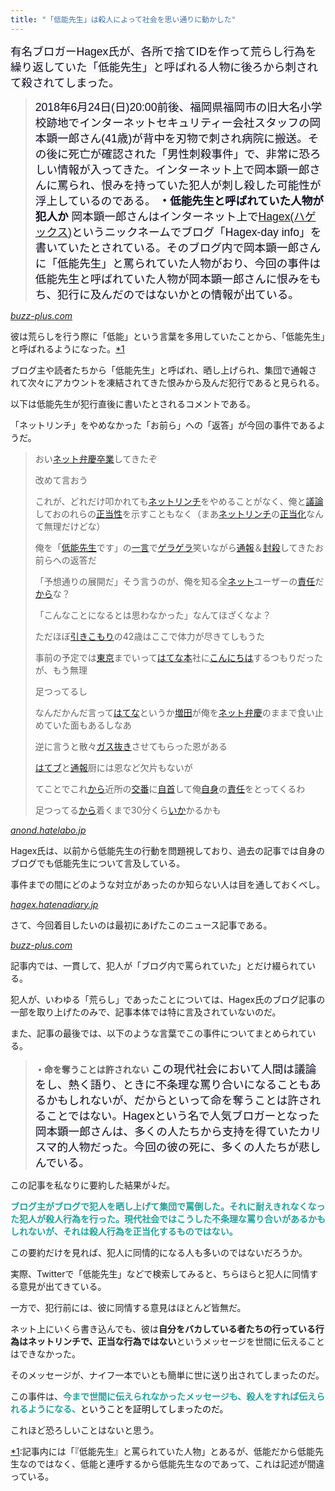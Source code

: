 ```yaml
---
title: "「低能先生」は殺人によって社会を思い通りに動かした"
---
```


<span style="color: #0c0c22; font-family: 'Lucida Grande', Meiryo, メイリオ, 'Hiragino Kaku Gothic ProN', 'ヒラギノ角ゴ ProN W3', sans-serif; font-size: 17.6px; font-style: normal; font-variant-ligatures: normal; font-variant-caps: normal; font-weight: 400; letter-spacing: normal; orphans: 2; text-align: start; text-indent: 0px; text-transform: none; white-space: normal; widows: 2; word-spacing: 0px; -webkit-text-stroke-width: 0px; background-color: #fafafa; float: none; display: inline !important;">有名ブロガーHagex氏が、各所で捨てIDを作って荒らし行為を繰り返していた「低能先生」と呼ばれる人物に後ろから刺されて殺されてしまった。

> <span style="color: #0c0c22; font-family: 'Lucida Grande', Meiryo, メイリオ, 'Hiragino Kaku Gothic ProN', 'ヒラギノ角ゴ ProN W3', sans-serif; font-size: 17.6px; font-style: normal; font-variant-ligatures: normal; font-variant-caps: normal; font-weight: 400; letter-spacing: normal; orphans: 2; text-align: start; text-indent: 0px; text-transform: none; white-space: normal; widows: 2; word-spacing: 0px; -webkit-text-stroke-width: 0px; background-color: #fafafa; float: none; display: inline !important;">2018年6月24日(日)20:00前後、福岡県福岡市の旧大名小学校跡地でインターネットセキュリティー会社スタッフの岡本顕一郎さん(41歳)が背中を刃物で刺され病院に搬送。その後に死亡が確認された「男性刺殺事件」で、非常に恐ろしい情報が入ってきた。インターネット上で岡本顕一郎さんに罵られ、恨みを持っていた犯人が刺し殺した可能性が浮上しているのである。 **・低能先生と呼ばれていた人物が犯人か**
> <span style="color: #0c0c22; font-family: 'Lucida Grande', Meiryo, メイリオ, 'Hiragino Kaku Gothic ProN', 'ヒラギノ角ゴ ProN W3', sans-serif; font-size: 17.6px; font-style: normal; font-variant-ligatures: normal; font-variant-caps: normal; font-weight: 400; letter-spacing: normal; orphans: 2; text-align: start; text-indent: 0px; text-transform: none; white-space: normal; widows: 2; word-spacing: 0px; -webkit-text-stroke-width: 0px; background-color: #fafafa; float: none; display: inline !important;">岡本顕一郎さんはインターネット上で<span style="color: #20a39e;">[Hagex(ハゲックス)](http://buzz-plus.com/article/2018/06/25/hagex-fukuoka-news/)<span style="color: #0c0c22; font-family: 'Lucida Grande', Meiryo, メイリオ, 'Hiragino Kaku Gothic ProN', 'ヒラギノ角ゴ ProN W3', sans-serif; font-size: 17.6px; font-style: normal; font-variant-ligatures: normal; font-variant-caps: normal; font-weight: 400; letter-spacing: normal; orphans: 2; text-align: start; text-indent: 0px; text-transform: none; white-space: normal; widows: 2; word-spacing: 0px; -webkit-text-stroke-width: 0px; background-color: #fafafa; float: none; display: inline !important;">というニックネームでブログ「Hagex-day info」を書いていたとされている。そのブログ内で岡本顕一郎さんに「低能先生」と罵られていた人物がおり、今回の事件は低能先生と呼ばれていた人物が岡本顕一郎さんに恨みをもち、犯行に及んだのではないかとの情報が出ている。

<cite class="hatena-citation">[buzz-plus.com](http://buzz-plus.com/article/2018/06/25/hagex-fukuoka-net-news/)</cite>

彼は荒らしを行う際に「低能」という言葉を多用していたことから、「低能先生」と呼ばれるようになった。[*1](#f-f78cd470 "記事内には「『低能先生』と罵られていた人物」とあるが、低能だから低能先生なのではなく、低能と連呼するから低能先生なのであって、これは記述が間違っている。")

ブログ主や読者たちから「低能先生」と呼ばれ、晒し上げられ、集団で通報されて次々にアカウントを凍結されてきた恨みから及んだ犯行であると見られる。

以下は低能先生が犯行直後に書いたとされるコメントである。

「ネットリンチ」をやめなかった「お前ら」への「返答」が今回の事件であるようだ。

> おい[ネット弁慶](https://anond.hatelabo.jp/keyword/ネット弁慶)[卒業](https://anond.hatelabo.jp/keyword/卒業)してきたぞ
> 
> 改めて言おう
> 
> これが、どれだけ叩かれても[ネット](https://anond.hatelabo.jp/keyword/ネット)[リンチ](https://anond.hatelabo.jp/keyword/リンチ)をやめることがなく、俺と[議論](https://anond.hatelabo.jp/keyword/議論)しておのれらの[正当性](https://anond.hatelabo.jp/keyword/正当性)を示すこともなく（まあ[ネット](https://anond.hatelabo.jp/keyword/ネット)[リンチ](https://anond.hatelabo.jp/keyword/リンチ)の[正当化](https://anond.hatelabo.jp/keyword/正当化)なんて無理だけどな）
> 
> 俺を「[低能](https://anond.hatelabo.jp/keyword/低能)[先生](https://anond.hatelabo.jp/keyword/先生)です」の[一言](https://anond.hatelabo.jp/keyword/一言)で[ゲラ](https://anond.hatelabo.jp/keyword/ゲラ)[ゲラ](https://anond.hatelabo.jp/keyword/ゲラ)笑いながら[通報](https://anond.hatelabo.jp/keyword/通報)＆[封殺](https://anond.hatelabo.jp/keyword/封殺)してきたお前らへの返答だ
> 
> 「予想通りの展開だ」そう言うのが、俺を知る全[ネット](https://anond.hatelabo.jp/keyword/ネット)ユーザーの[責任](https://anond.hatelabo.jp/keyword/責任)だ[から](https://anond.hatelabo.jp/keyword/から)な？
> 
> 「こんなことになるとは思わなかった」なんてほざくなよ？
> 
> ただほぼ[引きこもり](https://anond.hatelabo.jp/keyword/引きこもり)の42歳はここで体力が尽きてしもうた
> 
> 事前の予定では[東京](https://anond.hatelabo.jp/keyword/東京)までいって[はてな本](https://anond.hatelabo.jp/keyword/はてな本)社に[こんにちは](https://anond.hatelabo.jp/keyword/こんにちは)するつもりだったが、もう無理
> 
> 足つってるし
> 
> なんだかんだ言って[はてな](https://anond.hatelabo.jp/keyword/はてな)というか[増田](https://anond.hatelabo.jp/keyword/増田)が俺を[ネット弁慶](https://anond.hatelabo.jp/keyword/ネット弁慶)のままで食い止めていた面もあるしなあ
> 
> 逆に言うと散々[ガス抜き](https://anond.hatelabo.jp/keyword/ガス抜き)させてもらった恩がある
> 
> [はてブ](https://anond.hatelabo.jp/keyword/はてブ)と[通報](https://anond.hatelabo.jp/keyword/通報)厨には恩など欠片もないが
> 
> てことでこれ[から](https://anond.hatelabo.jp/keyword/から)近所の[交番](https://anond.hatelabo.jp/keyword/交番)に[自首](https://anond.hatelabo.jp/keyword/自首)して俺[自身](https://anond.hatelabo.jp/keyword/自身)の[責任](https://anond.hatelabo.jp/keyword/責任)をとってくるわ
> 
> 足つってる[から](https://anond.hatelabo.jp/keyword/から)着くまで30分くら[いか](https://anond.hatelabo.jp/keyword/いか)かるかも

<cite class="hatena-citation">[anond.hatelabo.jp](https://anond.hatelabo.jp/20180624222908)</cite>

Hagex氏は、以前から低能先生の行動を問題視しており、過去の記事では自身のブログでも低能先生について言及している。

事件までの間にどのような対立があったのか知らない人は目を通しておくべし。

<cite class="hatena-citation">[hagex.hatenadiary.jp](http://hagex.hatenadiary.jp/entry/2018/05/02/112825)</cite>

さて、今回着目したいのは最初にあげたこのニュース記事である。

<cite class="hatena-citation">[buzz-plus.com](http://buzz-plus.com/article/2018/06/25/hagex-fukuoka-net-news/)</cite>

記事内では、一貫して、犯人が「ブログ内で罵られていた」とだけ綴られている。

犯人が、いわゆる「荒らし」であったことについては、Hagex氏のブログ記事の一部を取り上げたのみで、記事本体では特に言及されていないのだ。

また、記事の最後では、以下のような言葉でこの事件についてまとめられている。

> **・命を奪うことは許されない**
> <span style="color: #0c0c22; font-family: 'Lucida Grande', Meiryo, メイリオ, 'Hiragino Kaku Gothic ProN', 'ヒラギノ角ゴ ProN W3', sans-serif; font-size: 17.6px; font-style: normal; font-variant-ligatures: normal; font-variant-caps: normal; font-weight: 400; letter-spacing: normal; orphans: 2; text-align: start; text-indent: 0px; text-transform: none; white-space: normal; widows: 2; word-spacing: 0px; -webkit-text-stroke-width: 0px; background-color: #fafafa; float: none; display: inline !important;">この現代社会において人間は議論をし、熱く語り、ときに不条理な罵り合いになることもあるかもしれないが、だからといって命を奪うことは許されることではない。Hagexという名で人気ブロガーとなった岡本顕一郎さんは、多くの人たちから支持を得ていたカリスマ的人物だった。今回の彼の死に、多くの人たちが悲しんでいる。

この記事を私なりに要約した結果が↓だ。

<span style="color: #20a39e;">**ブログ主がブログで犯人を晒し上げて集団で罵倒した。それに耐えきれなくなった犯人が殺人行為を行った。現代社会ではこうした不条理な罵り合いがあるかもしれないが、それは殺人行為を正当化するものではない。**

この要約だけを見れば、犯人に同情的になる人も多いのではないだろうか。

実際、Twitterで「低能先生」などで検索してみると、ちらほらと犯人に同情する意見が出てきている。

一方で、犯行前には、彼に同情する意見はほとんど皆無だ。

ネット上にいくら書き込んでも、彼は**自分をバカしている者たちの行っている行為はネットリンチで、正当な行為ではない**というメッセージを世間に伝えることはできなかった。

そのメッセージが、ナイフ一本でいとも簡単に世に送り出されてしまったのだ。

この事件は、<span style="color: #20a39e;">**今まで世間に伝えられなかったメッセージも、殺人をすれば伝えられるようになる、**<span style="color: #000000;">ということを証明してしまったのだ。

これほど恐ろしいことはないと思う。

<script async="" src="https://platform.twitter.com/widgets.js" charset="utf-8"></script>

<div class="footnote">

[*1](#fn-f78cd470)<span class="footnote-delimiter">:<span class="footnote-text">記事内には「『低能先生』と罵られていた人物」とあるが、低能だから低能先生なのではなく、低能と連呼するから低能先生なのであって、これは記述が間違っている。

</div>